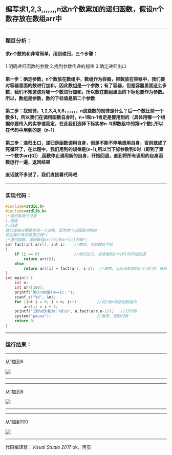 ## 编写求1,2,3,,,,,,,n这n个数累加的递归函数，假设n个数存放在数组arr中

------

### **题目分析：**

 

#### 求n个数的和非常简单，用到递归，三个步骤：

1.明确递归函数的参数
2.找到参数传递的规律
3.确定递归出口

#### 第一步：确定参数，n个数放在数组中，数组作为容器，把数放在容器中，我们要对容器里面的数进行加和，因此数组是一个参数；有了容器，但是容器里面这么多数，我们不知道该对哪一个数进行加和，所以数在数组里面的下标也要作为参数。所以，数组是参数，数的下标值是第二个参数

#### 第二步：找规律，1,2,3,4,5,6，，，，，，n这些数的规律是什么？后一个数比前一个数多1，所以我们在调用函数自身时，n+1和n-1肯定是要用到的（具体用哪一个根据你要传入的实参值而定，在此我们选择下标实参n-1(即数组中的第n个数),所以在代码中用到的是（n-1）

#### 第三步：递归出口，递归是函数调用自身，但是不能不停地调用自身，否则就成了死循环了，在此题中，我们用到的规律是(n-1),所以当下标参数到0时（即到了第一个数字arr[0]）,函数停止调用新的自身，开始回退，直到将所有调用的自身函数运行一遍，返回结果

 

#### 废话就不多说了，我们直接看代码吧

------

### **实现代码：**

 

```c
#include<stdio.h>
#include<stdlib.h>
/*递归有两个过程
1.递推
2.回退
我们往往只需要考虑一个过程，因为两个过程是对称的
在此我们考虑递推过程*/
/*递归函数，返回数组arr[0]到arr[i]的和*/
int fact(int arr[], int i)    //数组，当前数组下标
{
    if (i == 0)               //递归出口，当递推到arr[0]时开始回退
        return arr[0];
    else
        return arr[i] + fact(arr, i-1);  //递推，当还没有加到arr[0]时，继续往前面加
}
int main() {
    int n;
    int arr[100];
    printf("输入n的值(n>=1)：");
    scanf_s("%d", &n);
    for (int i = 0; i < n; i++)         //将1到n保存到数组中
        arr[i] = i + 1;
    printf("1到%d的和为：%d\n", n,fact(arr,n-1));   //打印和
    system("pause");                    //暂停，控制闪屏
    return 0;
}
```

------

### **运行结果：**

 

*******************************************************


从1加到6



![](https://cdn.jsdelivr.net/gh/Chaim16/images/datastructrue/6-10.1.png)

*******************************************************

------


从1加到8



![](https://cdn.jsdelivr.net/gh/Chaim16/images/datastructrue/6-10.3.png)

*******************************************************

------

从1加到100



![](https://cdn.jsdelivr.net/gh/Chaim16/images/datastructrue/6-10.2.png)

------

代码编译器：*Visual Studio 2017*
ok，再见